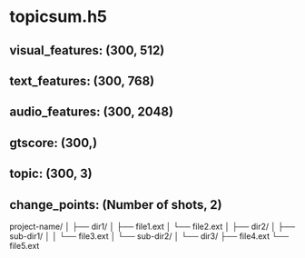 # 
# topicsum.h5
## visual_features: (300, 512)
## text_features: (300, 768)
## audio_features: (300, 2048)
## gtscore: (300,)
## topic: (300, 3)
## change_points: (Number of shots, 2)

project-name/
│
├── dir1/
│   ├── file1.ext
│   └── file2.ext
│
├── dir2/
│   ├── sub-dir1/
│   │   └── file3.ext
│   └── sub-dir2/
│
└── dir3/
    ├── file4.ext
    └── file5.ext
